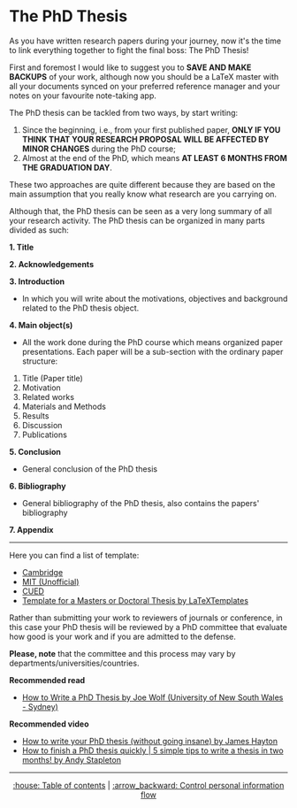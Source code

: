 # The PhD Thesis
As you have written research papers during your journey, now it's the time to link everything together to fight the final boss: The PhD Thesis!

First and foremost I would like to suggest you to **SAVE AND MAKE BACKUPS** of your work, although now you should be a LaTeX master with all your documents synced on your preferred reference manager and your notes on your favourite note-taking app.

The PhD thesis can be tackled from two ways, by start writing:
1. Since the beginning, i.e., from your first published paper, **ONLY IF YOU THINK THAT YOUR RESEARCH PROPOSAL WILL BE AFFECTED BY MINOR CHANGES** during the PhD course;
2. Almost at the end of the PhD, which means **AT LEAST 6 MONTHS FROM THE GRADUATION DAY**.

These two approaches are quite different because they are based on the main assumption that you really know what research are you carrying on.

Although that, the PhD thesis can be seen as a very long summary of all your research activity. The PhD thesis can be organized in many parts divided as such:

**1. Title**

**2. Acknowledgements**

**3. Introduction**
  * In which you will write about the motivations, objectives and background related to the PhD thesis object.

**4. Main object(s)**
  * All the work done during the PhD course which means organized paper presentations. Each paper will be a sub-section with the ordinary paper structure:
  1. Title (Paper title)
  2. Motivation
  3. Related works
  4. Materials and Methods
  5. Results
  6. Discussion
  7. Publications
     
**5. Conclusion**
  * General conclusion of the PhD thesis
  
**6. Bibliography**
  * General bibliography of the PhD thesis, also contains the papers' bibliography

**7. Appendix**

---

Here you can find a list of template:
* [Cambridge](https://github.com/cambridge/thesis)
* [MIT (Unofficial)](https://www.overleaf.com/latex/templates/mit-thesis-template/ytphktgwpktc)
* [CUED](https://github.com/kks32/phd-thesis-template)
* [Template for a Masters or Doctoral Thesis by LaTeXTemplates](https://www.overleaf.com/latex/templates/template-for-a-masters-slash-doctoral-thesis/mkzrzktcbzfl)

Rather than submitting your work to reviewers of journals or conference, in this case your PhD thesis will be reviewed by a PhD committee that evaluate how good is your work and if you are admitted to the defense. 

**Please, note** that the committee and this process may vary by departments/universities/countries.

**Recommended read**
* [How to Write a PhD Thesis by Joe Wolf (University of New South Wales - Sydney)](https://www.phys.unsw.edu.au/~jw/thesis.html)

**Recommended video**
* [How to write your PhD thesis (without going insane) by James Hayton](https://www.youtube.com/watch?v=pM6orL-bGDc)
* [How to finish a PhD thesis quickly | 5 simple tips to write a thesis in two months! by Andy Stapleton](https://www.youtube.com/watch?v=hPyeMay32Yc)


---
<div align="center">
<a href='https://github.com/ric-sar/ultimate_phd_student_guide'>:house: Table of contents</a> | 
<a href='https://github.com/ric-sar/ultimate_phd_student_guide/blob/main/control_personal_information_flow.md'>:arrow_backward: Control personal information flow</a>
</div>
